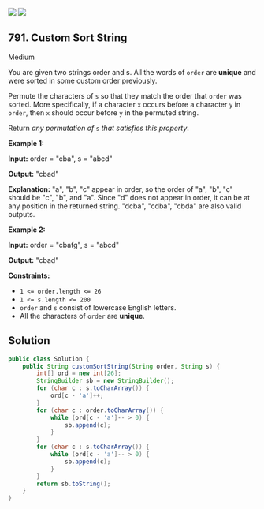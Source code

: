 [![](https://img.shields.io/github/stars/javadev/LeetCode-in-Java?label=Stars&style=flat-square)](https://github.com/javadev/LeetCode-in-Java)
[![](https://img.shields.io/github/forks/javadev/LeetCode-in-Java?label=Fork%20me%20on%20GitHub%20&style=flat-square)](https://github.com/javadev/LeetCode-in-Java/fork)

## 791\. Custom Sort String

Medium

You are given two strings order and s. All the words of `order` are **unique** and were sorted in some custom order previously.

Permute the characters of `s` so that they match the order that `order` was sorted. More specifically, if a character `x` occurs before a character `y` in `order`, then `x` should occur before `y` in the permuted string.

Return _any permutation of_ `s` _that satisfies this property_.

**Example 1:**

**Input:** order = "cba", s = "abcd"

**Output:** "cbad"

**Explanation:** "a", "b", "c" appear in order, so the order of "a", "b", "c" should be "c", "b", and "a". Since "d" does not appear in order, it can be at any position in the returned string. "dcba", "cdba", "cbda" are also valid outputs. 

**Example 2:**

**Input:** order = "cbafg", s = "abcd"

**Output:** "cbad" 

**Constraints:**

*   `1 <= order.length <= 26`
*   `1 <= s.length <= 200`
*   `order` and `s` consist of lowercase English letters.
*   All the characters of `order` are **unique**.

## Solution

```java
public class Solution {
    public String customSortString(String order, String s) {
        int[] ord = new int[26];
        StringBuilder sb = new StringBuilder();
        for (char c : s.toCharArray()) {
            ord[c - 'a']++;
        }
        for (char c : order.toCharArray()) {
            while (ord[c - 'a']-- > 0) {
                sb.append(c);
            }
        }
        for (char c : s.toCharArray()) {
            while (ord[c - 'a']-- > 0) {
                sb.append(c);
            }
        }
        return sb.toString();
    }
}
```